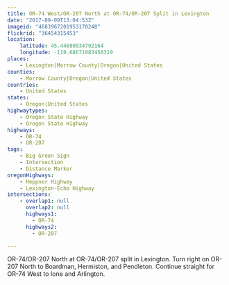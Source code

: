 ```yaml
---
title: OR-74 West/OR-207 North at OR-74/OR-207 Split in Lexington
date: "2017-09-09T13:04:53Z"
imageid: "4683967201953170248"
flickrid: "36454315453"
location:
    latitude: 45.44680934792164
    longitude: -119.68671083450319
places:
    - Lexington|Morrow County|Oregon|United States
counties:
    - Morrow County|Oregon|United States
countries:
    - United States
states:
    - Oregon|United States
highwaytypes:
    - Oregon State Highway
    - Oregon State Highway
highways:
    - OR-74
    - OR-207
tags:
    - Big Green Sign
    - Intersection
    - Distance Marker
oregonHighways:
    - Heppner Highway
    - Lexington-Echo Highway
intersections:
    - overlap1: null
      overlap2: null
      highways1:
        - OR-74
      highways2:
        - OR-207

---
```

OR-74/OR-207 North at OR-74/OR-207 split in Lexington.  Turn right on OR-207 North to Boardman, Hermiston, and Pendleton.  Continue straight for OR-74 West to  Ione and Arlington.